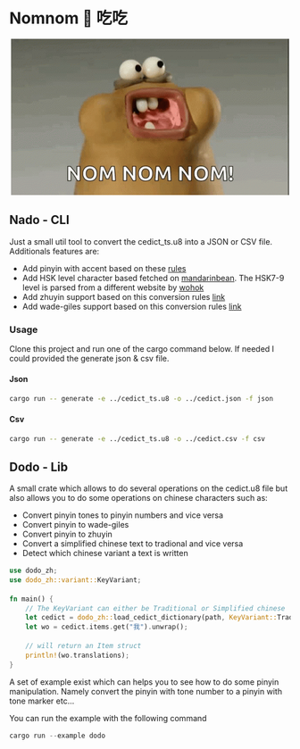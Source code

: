 # Nomnom 🥘 吃吃

<p align="center">
  <img src="./nomnom.gif" />
</p>

## Nado - CLI

Just a small util tool to convert the cedict_ts.u8 into a JSON or CSV file. Additionals features are:

- Add pinyin with accent based on these [rules](https://web.mit.edu/jinzhang/www/pinyin/spellingrules/index.html#:~:text=(i)%20If%20the%20first%20vowel,letter%20immediately%20following%20the%20medial.&text=(ii)%20If%20the%20first%20vowel,on%20the%20first%20vowel%20letter.&text=(iii)%20If%20the%20tone%20mark,%22%2C%20the%20dot%20is%20omitted.)
- Add HSK level character based fetched on [mandarinbean](https://mandarinbean.com). The HSK7-9 level is parsed from a different website by [wohok](https://wohok.com/hsk-7-9-vocabulary-list-for-hsk-3-0/)
- Add zhuyin support based on this conversion rules [link](https://www.omniglot.com/chinese/zhuyin.htm)
- Add wade-giles support based on this conversion rules [link](https://www.eastasianlib.org/ctp/RomTable/Chipinyintowade.pdf)

### Usage

Clone this project and run one of the cargo command below. If needed I could provided the generate json & csv file.

#### Json

```sh
cargo run -- generate -e ../cedict_ts.u8 -o ../cedict.json -f json
```

#### Csv

```sh
cargo run -- generate -e ../cedict_ts.u8 -o ../cedict.csv -f csv
```

## Dodo - Lib

A small crate which allows to do several operations on the cedict.u8 file but also allows you to do some operations on chinese characters such as:

- Convert pinyin tones to pinyin numbers and vice versa
- Convert pinyin to wade-giles
- Convert pinyin to zhuyin
- Convert a simplified chinese text to tradional and vice versa
- Detect which chinese variant a text is written

```rust
use dodo_zh;
use dodo_zh::variant::KeyVariant;

fn main() {
    // The KeyVariant can either be Traditional or Simplified chinese
    let cedict = dodo_zh::load_cedict_dictionary(path, KeyVariant::Traditional).unwrap();
    let wo = cedict.items.get("我").unwrap();

    // will return an Item struct
    println!(wo.translations);
}
```

A set of example exist which can helps you to see how to do some pinyin manipulation. Namely
convert the pinyin with tone number to a pinyin with tone marker etc...

You can run the example with the following command

```rust
cargo run --example dodo
```
